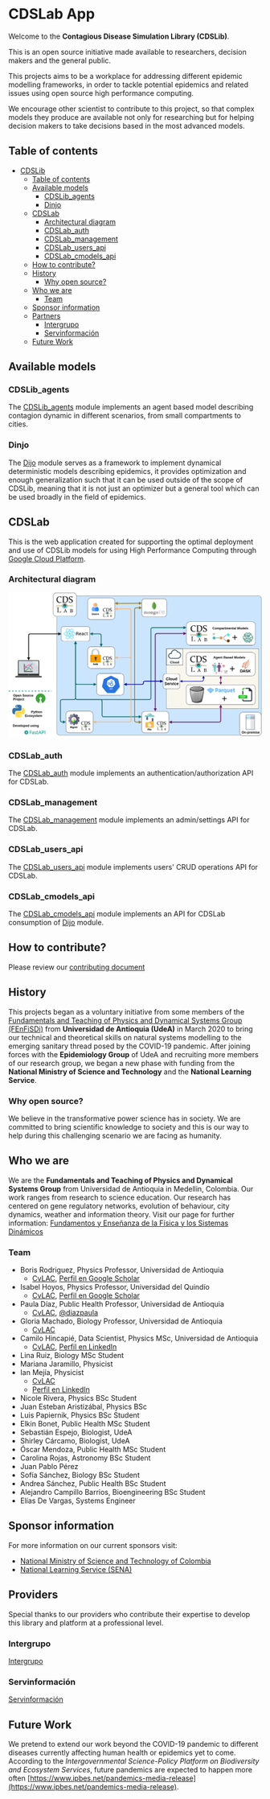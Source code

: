 # CDSLab App

Welcome to the **Contagious Disease Simulation Library (CDSLib)**.

This is an open source initiative made available to researchers, decision
makers and the general public.

This projects aims to be a workplace for addressing different epidemic
modelling frameworks, in order to tackle potential epidemics and related issues
using open source high performance computing.

We encourage other scientist to contribute to this project, so that complex
models they produce are available not only for researching but for helping
decision makers to take decisions based in the most advanced models.

## Table of contents

- [CDSLib](#cdslib)
  - [Table of contents](#table-of-contents)
  - [Available models](#available-models)
    - [CDSLib_agents](#cdslib_agents)
    - [Dinjo](#dinjo)
  - [CDSLab](#cdslab)
    - [Architectural diagram](#architectural-diagram)
    - [CDSLab_auth](#cdslab_auth)
    - [CDSLab_management](#cdslab_management)
    - [CDSLab_users_api](#cdslab_users_api)
    - [CDSLab_cmodels_api](#cdslab_cmodels_api)
  - [How to contribute?](#how-to-contribute)
  - [History](#history)
    - [Why open source?](#why-open-source)
  - [Who we are](#who-we-are)
    - [Team](#team)
  - [Sponsor information](#sponsor-information)
  - [Partners](#partners)
    - [Intergrupo](#intergrupo)
    - [Servinformación](#servinformación)
  - [Future Work](#future-work)

## Available models

### CDSLib_agents

The [CDSLib_agents](https://github.com/fenfisdi/cdslib_agents) module
implements an agent based model describing contagion dynamic in different
scenarios, from small compartments to cities.

### Dinjo

The [Dijo](https://github.com/fenfisdi/dinjo) module serves as a framework
to implement dynamical deterministic models describing epidemics, it provides
optimization and enough generalization such that it can be used outside of the
scope of CDSLib, meaning that it is not just an optimizer but a general tool which
can be used broadly in the field of epidemics.

## CDSLab

This is the web application created for supporting the optimal deployment
and use of CDSLib models for using High Performance Computing through
[Google Cloud Platform](https://cloud.google.com/).

### Architectural diagram

![arch-diagram](./assets/ArchitecturalDiagram-CDSLab-CDSLib.png "Architectural diagram for CDSLab + CDSLib")

### CDSLab_auth

The [CDSLab_auth](https://github.com/fenfisdi/cdslab_auth) module
implements an authentication/authorization API for CDSLab.

### CDSLab_management

The [CDSLab_management](https://github.com/fenfisdi/cdslab_management) module
implements an admin/settings API for CDSLab.

### CDSLab_users_api

The [CDSLab_users_api](https://github.com/fenfisdi/cdslab_users_api) module
implements users' CRUD operations API for CDSLab.

### CDSLab_cmodels_api

The [CDSLab_cmodels_api](https://github.com/fenfisdi/cdslab_cmodels_api) module
implements an API for CDSLab consumption of
[Dijo](https://github.com/fenfisdi/dinjo) module.

## How to contribute?

Please review our [contributing document](./contributing.md)

## History

This projects began as a voluntary initiative from some members of the
[Fundamentals and Teaching of Physics and Dynamical Systems Group (FEnFiSDi)](https://fenfisdi.weebly.com)
from **Universidad de Antioquia (UdeA)** in March 2020 to bring our technical and
theoretical skills on natural systems modelling to the emerging sanitary thread
posed by the COVID-19 pandemic. After joining forces with the
**Epidemiology Group** of UdeA and recruiting more members of our research
group, we began a new phase with funding from the
**National Ministry of Science and Technology** and the
**National Learning Service**.

### Why open source?

We believe in the transformative power science has in society.
We are committed to bring scientific knowledge to society and this is our
way to help during this challenging scenario we are facing as humanity.

## Who we are

We are the **Fundamentals and Teaching of Physics and Dynamical Systems Group**
from Universidad de Antioquia in Medellin, Colombia. Our work ranges from
research to science education. Our research has centered on gene regulatory
networks, evolution of behaviour, city dynamics, weather and information theory.
Visit our page for further information:
[Fundamentos y Enseñanza de la Física y los Sistemas Dinámicos](https://fenfisdi.weebly.com)

### Team

- Boris Rodriguez, Physics Professor, Universidad de Antioquia
  - [CvLAC](http://scienti.colciencias.gov.co:8081/cvlac/visualizador/generarCurriculoCv.do?cod_rh=0000057681), [Perfil en Google Scholar](https://scholar.google.com/citations?user=swUKsPkAAAAJ&hl=es)
- Isabel Hoyos, Physics Professor, Universidad del Quindío
  - [CvLAC](https://scienti.minciencias.gov.co/cvlac/visualizador/generarCurriculoCv.do?cod_rh=0000236594), [Perfil en Google Scholar](https://scholar.google.com/citations?user=YzeNe7EAAAAJ&hl=es)
- Paula Díaz, Public Health Professor, Universidad de Antioquia
  - [CvLAC](https://scienti.minciencias.gov.co/cvlac/visualizador/generarCurriculoCv.do?cod_rh=0000168785), [@diazpaula](https://twitter.com/diazpaula)
- Gloria Machado, Biology Professor, Universidad de Antioquia
  - [CvLAC](https://scienti.minciencias.gov.co/cvlac/visualizador/generarCurriculoCv.do?cod_rh=0000028061)
- Camilo Hincapié, Data Scientist, Physics MSc, Universidad de Antioquia
  - [CvLAC](https://scienti.minciencias.gov.co/cvlac/visualizador/generarCurriculoCv.do?cod_rh=0001494583), [Perfil en LinkedIn](https://www.linkedin.com/in/camilo-hincapie-gutierrez/)
- Lina Ruiz, Biology MSc Student
- Mariana  Jaramillo, Physicist
- Ian Mejía, Physicist
  - [CvLAC](https://scienti.minciencias.gov.co/cvlac/visualizador/generarCurriculoCv.do?cod_rh=0001870820)
  - [Perfil en LinkedIn](https://www.linkedin.com/in/ian-nicol%C3%A1s-ram%C3%ADrez-mej%C3%ADa-61aaa220b/)
- Nicole Rivera, Physics BSc Student
- Juan Esteban Aristizábal, Physics BSc
- Luis Papiernik, Physics BSc Student
- Elkin Bonet, Public Health MSc Student
- Sebastián Espejo, Biologist, UdeA
- Shirley Cárcamo, Biologist, UdeA
- Óscar Mendoza, Public Health MSc Student
- Carolina Rojas, Astronomy BSc Student
- Juan Pablo Pérez
- Sofía Sánchez, Biology BSc Student
- Andrea Sánchez, Public Health BSc Student
- Alejandro Campillo Barrios, Bioengineering BSc Student
- Elías De Vargas, Systems Engineer

## Sponsor information

For more information on our current sponsors visit:

- [National Ministry of Science and Technology of Colombia](https://minciencias.gov.co/)
- [National Learning Service (SENA)](https://www.sena.edu.co)

## Providers

Special thanks to our providers who contribute their expertise to develop this
library and platform at a professional level.

### Intergrupo

[Intergrupo](https://intergrupo.com/)

### Servinformación

[Servinformación](https://servinformacion.com)

## Future Work

We pretend to extend our work beyond the COVID-19 pandemic to different
diseases currently affecting human health or epidemics yet to come.
According to the
*Intergovernmental Science-Policy Platform on Biodiversity and Ecosystem Services*,
future pandemics are expected to happen more often
[https://www.ipbes.net/pandemics-media-release](https://www.ipbes.net/pandemics-media-release).
